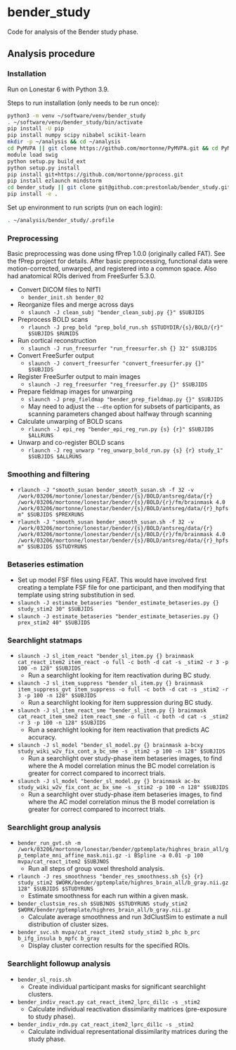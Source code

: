 # bender_study
Code for analysis of the Bender study phase.

## Analysis procedure

### Installation

Run on Lonestar 6 with Python 3.9.

Steps to run installation (only needs to be run once):

```bash
python3 -m venv ~/software/venv/bender_study
. ~/software/venv/bender_study/bin/activate
pip install -U pip
pip install numpy scipy nibabel scikit-learn
mkdir -p ~/analysis && cd ~/analysis
cd PyMVPA || git clone https://github.com/mortonne/PyMVPA.git && cd PyMVPA
module load swig
python setup.py build_ext
python setup.py install
pip install git+https://github.com/mortonne/pprocess.git
pip install ezlaunch mindstorm
cd bender_study || git clone git@github.com:prestonlab/bender_study.git && cd bender_study
pip install -e .
```

Set up environment to run scripts (run on each login):

```bash
. ~/analysis/bender_study/.profile
```

### Preprocessing

Basic preprocessing was done using fPrep 1.0.0 (originally called FAT). See the fPrep project for details. After basic preprocessing, functional data were motion-corrected, unwarped, and registered into a common space. Also had anatomical ROIs derived from FreeSurfer 5.3.0.

* Convert DICOM files to NIfTI
  * `bender_init.sh bender_02`
* Reorganize files and merge across days
  * `slaunch -J clean_subj "bender_clean_subj.py {}" $SUBJIDS`
* Preprocess BOLD scans
  * `rlaunch -J prep_bold "prep_bold_run.sh $STUDYDIR/{s}/BOLD/{r}" $SUBJIDS $RUNIDS` 
* Run cortical reconstruction
  * `slaunch -J run_freesurfer "run_freesurfer.sh {} 32" $SUBJIDS` 
* Convert FreeSurfer output
  * `slaunch -J convert_freesurfer "convert_freesurfer.py {}" $SUBJIDS`
* Register FreeSurfer output to main images
  * `slaunch -J reg_freesurfer "reg_freesurfer.py {}" $SUBJIDS`
* Prepare fieldmap images for unwarping
  * `slaunch -J prep_fieldmap "bender_prep_fieldmap.py {}" $SUBJIDS`
  * May need to adjust the `--dte` option for subsets of participants, as scanning parameters changed about halfway through scanning
* Calculate unwarping of BOLD scans
  * `rlaunch -J epi_reg "bender_epi_reg_run.py {s} {r}" $SUBJIDS $ALLRUNS` 
* Unwarp and co-register BOLD scans
  * `rlaunch -J reg_unwarp "reg_unwarp_bold_run.py {s} {r} study_1" $SUBJIDS $ALLRUNS` 
  
### Smoothing and filtering

* `rlaunch -J "smooth_susan bender_smooth_susan.sh -f 32 -v /work/03206/mortonne/lonestar/bender/{s}/BOLD/antsreg/data/{r} /work/03206/mortonne/lonestar/bender/{s}/BOLD/{r}/fm/brainmask 4.0 /work/03206/mortonne/lonestar/bender/{s}/BOLD/antsreg/data/{r}_hpfsm" $SUBJIDS $PREXRUNS`
* `rlaunch -J "smooth_susan bender_smooth_susan.sh -f 32 -v /work/03206/mortonne/lonestar/bender/{s}/BOLD/antsreg/data/{r} /work/03206/mortonne/lonestar/bender/{s}/BOLD/{r}/fm/brainmask 4.0 /work/03206/mortonne/lonestar/bender/{s}/BOLD/antsreg/data/{r}_hpfsm" $SUBJIDS $STUDYRUNS`

### Betaseries estimation

* Set up model FSF files using FEAT. This would have involved first creating a template FSF file for one participant, and then modifying that template using string substitution in sed.
* `slaunch -J estimate_betaseries "bender_estimate_betaseries.py {} study_stim2 30" $SUBJIDS`
* `slaunch -J estimate_betaseries "bender_estimate_betaseries.py {} prex_stim2 40" $SUBJIDS`

### Searchlight statmaps
* `slaunch -J sl_item_react "bender_sl_item.py {} brainmask cat_react_item2 item_react -o full -c both -d cat -s _stim2 -r 3 -p 100 -n 128" $SUBJIDS`
  * Run a searchlight looking for item reactivation during BC study. 
* `slaunch -J sl_item_suppress "bender_sl_item.py {} brainmask item_suppress_gvt item_suppress -o full -c both -d cat -s _stim2 -r 3 -p 100 -n 128" $SUBJIDS`
  * Run a searchlight looking for item suppression during BC study. 
* `slaunch -J sl_item_react_sme "bender_sl_item.py {} brainmask cat_react_item_sme2 item_react_sme -o full -c both -d cat -s _stim2 -r 3 -p 100 -n 128" $SUBJIDS`
  * Run a searchlight looking for item reactivation that predicts AC accuracy.
* `slaunch -J sl_model "bender_sl_model.py {} brainmask a-bcxy study_wiki_w2v_fix_cont_a_bc_sme -s _stim2 -p 100 -n 128" $SUBJIDS`
  * Run a searchlight over study-phase item betaseries images, to find where the A model correlation minus the BC model correlation is greater for correct compared to incorrect trials. 
* `slaunch -J sl_model "bender_sl_model.py {} brainmask ac-bx study_wiki_w2v_fix_cont_ac_bx_sme -s _stim2 -p 100 -n 128" $SUBJIDS`
  * Run a searchlight over study-phase item betaseries images, to find where the AC model correlation minus the B model correlation is greater for correct compared to incorrect trials.

### Searchlight group analysis

* `bender_run_gvt.sh -m /work/03206/mortonne/lonestar/bender/gptemplate/highres_brain_all/gp_template_mni_affine_mask.nii.gz -i BSpline -a 0.01 -p 100 mvpa/cat_react_item2 $SUBJNOS`
  * Run all steps of group voxel threshold analysis.
* `rlaunch -J res_smoothness "bender_res_smoothness.sh {s} {r} study_stim2 $WORK/bender/gptemplate/highres_brain_all/b_gray.nii.gz 128" $SUBJIDS $STUDYRUNS`
  * Estimate smoothness for each run within a given mask.
* `bender_clustsim_res.sh $SUBJNOS $STUDYRUNS study_stim2 $WORK/bender/gptemplate/highres_brain_all/b_gray.nii.gz`
  * Calculate average smoothness and run 3dClustSim to estimate a null distribution of cluster sizes. 
* `bender_svc.sh mvpa/cat_react_item2 study_stim2 b_phc b_prc b_ifg_insula b_mpfc b_gray`
  * Display cluster correction results for the specified ROIs. 

### Searchlight followup analysis

* `bender_sl_rois.sh`
  * Create individual participant masks for significant searchlight clusters.
* `bender_indiv_react.py cat_react_item2_lprc_dil1c -s _stim2`
  * Calculate individual reactivation dissimilarity matrices (pre-exposure to study phase).
* `bender_indiv_rdm.py cat_react_item2_lprc_dil1c -s _stim2`
  * Calculate individual representational dissimilarity matrices during the study phase.
